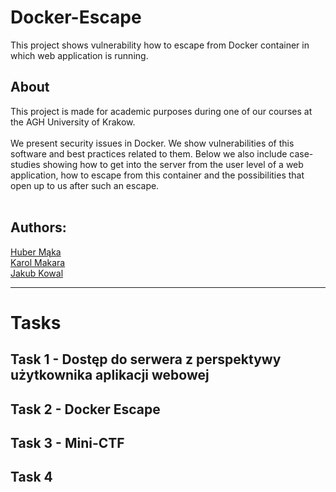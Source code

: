 # Docker-Escape
This project shows vulnerability how to escape from Docker container in which web application is running.

## About
This project is made for academic purposes during one of our courses at the AGH University of Krakow. <br /><br />
We present security issues in Docker. We show vulnerabilities of this software and best practices related to them. Below we also include case-studies showing how to get into the server from the user level of a web application, how to escape from this container and the possibilities that open up to us after such an escape.<br /><br />

  
## Authors:
[Huber Mąka](https://github.com/norka02) <br />
[Karol Makara](https://github.com/KarolMakara) <br />
[Jakub Kowal](https://github.com/jd-kowal) <br />

*** 

# Tasks

## Task 1 - Dostęp do serwera z perspektywy użytkownika aplikacji webowej

## Task 2 - Docker Escape

## Task 3 - Mini-CTF

## Task 4
